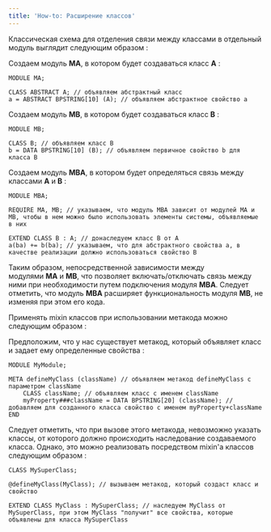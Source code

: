 ```yaml
---
title: 'How-to: Расширение классов'
---
```


Классическая схема для отделения связи между классами в отдельный модуль выглядит следующим образом :

Создаем модуль **MA**, в котором будет создаваться класс **A** :

```lsf
MODULE MA;

CLASS ABSTRACT A; // объявляем абстрактный класс
a = ABSTRACT BPSTRING[10] (A); // объявляем абстрактное свойство a
```

Создаем модуль **MB**, в котором будет создаваться класс **B** :

```lsf
MODULE MB;

CLASS B; // объявляем класс B
b = DATA BPSTRING[10] (B); // объявляем первичное свойство b для класса B
```

Создаем модуль **MBA**, в котором будет определяться связь между классами **A** и **B** :

```lsf
MODULE MBA;

REQUIRE MA, MB; // указываем, что модуль MBA зависит от модулей MA и MB, чтобы в нем можно было использовать элементы системы, объявляемые в них

EXTEND CLASS B : A; // донаследуем класс B от A
a(ba) += b(ba); // указываем, что для абстрактного свойства a, в качестве реализации должно использоваться свойство B
```

Таким образом, непосредственной зависимости между модулями **MA** и **MB**, что позволяет включать/отключать связь между ними при необходимости путем подключения модуля **MBA**. Следует отметить, что модуль **MBA** расширяет функциональность модуля **MB**, не изменяя при этом его кода.

Применять mixin классов при использовании метакода можно следующим образом :

Предположим, что у нас существует метакод, который объявляет класс и задает ему определенные свойства :

```lsf
MODULE MyModule;

META defineMyClass (className) // объявляем метакод defineMyClass с параметром className
    CLASS className; // объявляем класс с именем className
    myProperty###className = DATA BPSTRING[20] (className); // добавляем для созданного класса свойство с именем myProperty+className
END
```

Следует отметить, что при вызове этого метакода, невозможно указать классы, от которого должно происходить наследование создаваемого класса. Однако, это можно реализовать посредством mixin'а классов следующим образом :

```lsf
CLASS MySuperClass;

@defineMyClass(MyClass); // вызываем метакод, который создаст класс и свойство

EXTEND CLASS MyClass : MySuperClass; // наследуем MyClass от MySuperClass, при этом MyClass "получит" все свойства, которые объявлены для класса MySuperClass
```
